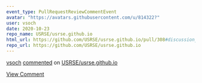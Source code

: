 ```yaml
---
event_type: PullRequestReviewCommentEvent
avatar: "https://avatars.githubusercontent.com/u/814322?"
user: vsoch
date: 2020-10-23
repo_name: USRSE/usrse.github.io
html_url: https://github.com/USRSE/usrse.github.io/pull/308#discussion_r510557826
repo_url: https://github.com/USRSE/usrse.github.io
---
```


<a href='https://github.com/vsoch' target='_blank'>vsoch</a> <a href='https://github.com/USRSE/usrse.github.io/pull/308#discussion_r510557826' target='_blank'>commented</a> on <a href='https://github.com/USRSE/usrse.github.io' target='_blank'>USRSE/usrse.github.io</a>

<a href='https://github.com/USRSE/usrse.github.io/pull/308#discussion_r510557826' target='_blank'>View Comment</a>